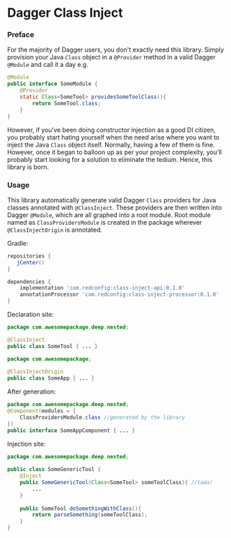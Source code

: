 # Dagger Class Inject 


### Preface
For the majority of Dagger users, you don't exactly need this library. Simply provision your Java `Class` object 
in a `@Provider` method in a valid Dagger `@Module` and call it a day e.g.

````java
@Module
public interface SomeModule {
    @Provider
    static Class<SomeTool> providesSomeToolClass(){
        return SomeTool.class;
    }
}
````


However, if you've been doing constructor injection as a good DI citizen, you probably start hating yourself
when the need arise where you want to inject the Java `Class` object itself. Normally, having a few of them is fine. 
However, once it began to balloon up as per your project complexity, you'll probably start looking for a solution to eliminate the tedium. 
Hence, this library is born. 

### Usage
This library automatically generate valid Dagger `Class`  providers for Java classes annotated with `@ClassInject`.
These providers are then written into Dagger `@Module`, which are all graphed into a root module.
Root module named as `ClassProvidersModule` is created in the package wherever `@ClassInjectOrigin` is annotated.
 
Gradle:
````groovy
repositories {
   jCenter()
}

dependencies {
    implementation 'com.redconfig:class-inject-api:0.1.0'
    annotationProcessor 'com.redconfig:class-inject-processor:0.1.0'
}
````
 
 Declaration site:
````java
package com.awesomepackage.deep.nested;

@ClassInject
public class SomeTool { ... }
````
````java      
package com.awesomepackage;
 
@ClassInjectOrigin
public class SomeApp { ... }
````
 After generation:
````java
package com.awesomepackage.deep.nested;
@Component(modules = {
    ClassProvidersModule.class //generated by the library
})
public interface SomeAppComponent { ... }
````
 
 Injection site:
````java
package com.awesomepackage.deep.nested;
     
public class SomeGenericTool {
    @Inject
    public SomeGenericTool(Class<SomeTool> someToolClass){ //tada!
        ...
    }   
    
    public SomeTool doSomethingWithClass(){
        return parseSomething(someToolClass); 
    }       
}
 ````
